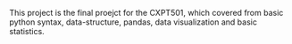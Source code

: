 This project is the final proejct for the CXPT501, which covered from basic python syntax, data-structure, pandas, data visualization and basic statistics.
